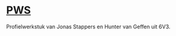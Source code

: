 # [PWS](http://jonasstappers.github.io/PWS/)
Profielwerkstuk van Jonas Stappers en Hunter van Geffen uit 6V3.
